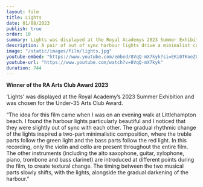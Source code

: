 ```yaml
---
layout: film
title: Lights
date: 01/08/2023
publish: true
order: 10
summary: Lights was displayed at the Royal Academys 2023 Summer Exhibition and was chosen for the Under-35 Arts Club Award.
description: A pair of out of sync harbour lights drive a minimalist composition.
image: "/static/images/film/lights.jpg"
youtube-embed: "https://www.youtube.com/embed/8VqQ-mX7kyk?si=EKi0TKoeZCx5c2jZ"
youtube-url: "https://www.youtube.com/watch?v=8VqQ-mX7kyk"
duration: 744
---
```


<div class="main" markdown="1">

**Winner of the RA Arts Club Award 2023**

&lsquo;Lights&rsquo; was displayed at the Royal Academy&rsquo;s 2023 Summer Exhibition and was chosen for the Under-35 Arts Club Award.

&ldquo;The idea for this film came when I was on an evening walk at Littlehampton beach. I found the harbour lights particularly beautiful and I noticed that they were slightly out of sync with each other. The gradual rhythmic change of the lights inspired a two-part minimalistic composition, where the treble parts follow the green light and the bass parts follow the red light. In this recording, only the violin and cello are present throughout the entire film. The other instruments (including the alto saxophone, guitar, xylophone, piano, trombone and bass clarinet) are introduced at different points during the film, to create textural change. The timing between the two musical parts slowly shifts, with the lights, alongside the gradual darkening of the harbour.&rdquo;

</div>
